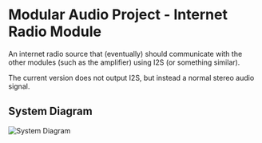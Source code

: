 # Modular Audio Project - Internet Radio Module

An internet radio source that (eventually) should  communicate with the other modules (such as the amplifier) using I2S (or something similar).

The current version does not output I2S, but instead a normal stereo audio signal.

## System Diagram

![System Diagram]()
